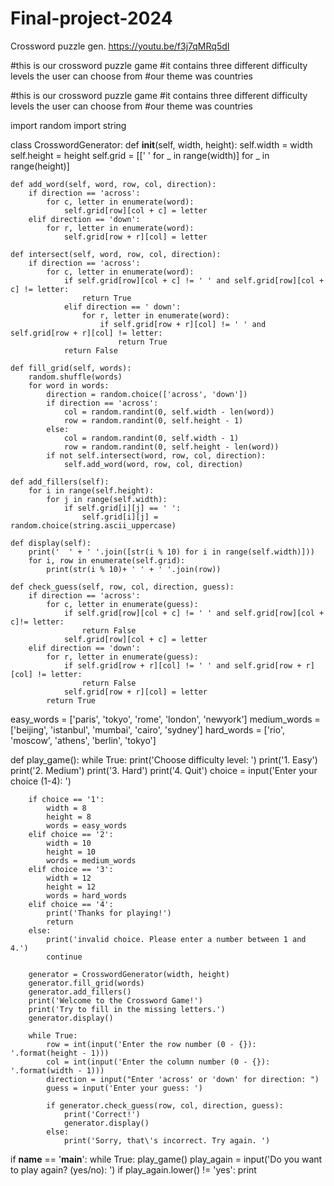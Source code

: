 # Final-project-2024
Crossword puzzle gen.
https://youtu.be/f3j7qMRq5dI 

#this is our crossword puzzle game
#it contains three different difficulty levels the user can choose from
#our theme was countries

#this is our crossword puzzle game
#it contains three different difficulty levels the user can choose from
#our theme was countries

import random
import string

class CrosswordGenerator:
    def __init__(self, width, height):
        self.width = width
        self.height = height
        self.grid = [[' ' for _ in range(width)] for _ in range(height)]

    def add_word(self, word, row, col, direction):
        if direction == 'across':
            for c, letter in enumerate(word):
                self.grid[row][col + c] = letter
        elif direction == 'down':
            for r, letter in enumerate(word):
                self.grid[row + r][col] = letter

    def intersect(self, word, row, col, direction):
        if direction == 'across':
            for c, letter in enumerate(word):
                if self.grid[row][col + c] != ' ' and self.grid[row][col + c] != letter:
                    return True
                elif direction == ' down':
                    for r, letter in enumerate(word):
                        if self.grid[row + r][col] != ' ' and self.grid[row + r][col] != letter:
                            return True
                return False
    
    def fill_grid(self, words):
        random.shuffle(words)
        for word in words:
            direction = random.choice(['across', 'down'])
            if direction == 'across':
                col = random.randint(0, self.width - len(word))
                row = random.randint(0, self.height - 1)
            else:
                col = random.randint(0, self.width - 1)
                row = random.randint(0, self.height - len(word))
            if not self.intersect(word, row, col, direction):
                self.add_word(word, row, col, direction)

    def add_fillers(self):
        for i in range(self.height):
            for j in range(self.width):
                if self.grid[i][j] == ' ':
                    self.grid[i][j] = random.choice(string.ascii_uppercase)
    
    def display(self):
        print('  ' + ' '.join([str(i % 10) for i in range(self.width)]))
        for i, row in enumerate(self.grid):
            print(str(i % 10)+ ' ' + ' '.join(row))

    def check_guess(self, row, col, direction, guess):
        if direction == 'across':
            for c, letter in enumerate(guess):
                if self.grid[row][col + c] != ' ' and self.grid[row][col + c]!= letter:
                    return False
                self.grid[row][col + c] = letter
        elif direction == 'down':
            for r, letter in enumerate(guess):
                if self.grid[row + r][col] != ' ' and self.grid[row + r][col] != letter:
                    return False
                self.grid[row + r][col] = letter
            return True
    
easy_words = ['paris', 'tokyo', 'rome', 'london', 'newyork']
medium_words = ['beijing', 'istanbul', 'mumbai', 'cairo', 'sydney']
hard_words = ['rio', 'moscow', 'athens', 'berlin', 'tokyo']

def play_game():
    while True:
        print('Choose difficulty level: ')
        print('1. Easy')
        print('2. Medium')
        print('3. Hard')
        print('4. Quit')
        choice = input('Enter your choice (1-4): ')

        if choice == '1':
            width = 8
            height = 8
            words = easy_words
        elif choice == '2':
            width = 10
            height = 10
            words = medium_words
        elif choice == '3':
            width = 12
            height = 12
            words = hard_words
        elif choice == '4':
            print('Thanks for playing!')
            return
        else:
            print('invalid choice. Please enter a number between 1 and 4.')
            continue

        generator = CrosswordGenerator(width, height)
        generator.fill_grid(words)
        generator.add_fillers()
        print('Welcome to the Crossword Game!')
        print('Try to fill in the missing letters.')
        generator.display()

        while True:
            row = int(input('Enter the row number (0 - {}): '.format(height - 1)))
            col = int(input('Enter the column number (0 - {}): '.format(width - 1)))
            direction = input("Enter 'across' or 'down' for direction: ")
            guess = input('Enter your guess: ')

            if generator.check_guess(row, col, direction, guess):
                print('Correct!')
                generator.display()
            else:
                print('Sorry, that\'s incorrect. Try again. ')
            

if __name__ == '__main__':
    while True:
        play_game()
        play_again = input('Do you want to play again? (yes/no): ')
        if play_again.lower() != 'yes':
            print


        
 
